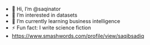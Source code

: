 - 👋 Hi, I’m @saqinator
- 👀 I’m interested in datasets
- 🌱 I’m currently learning business intelligence
- ⚡ Fun fact: I write science fiction 
- https://www.smashwords.com/profile/view/saqibsadiq

<!---
saqinator/saqinator is a ✨ special ✨ repository because its `README.md` (this file) appears on your GitHub profile.
You can click the Preview link to take a look at your changes.
--->
